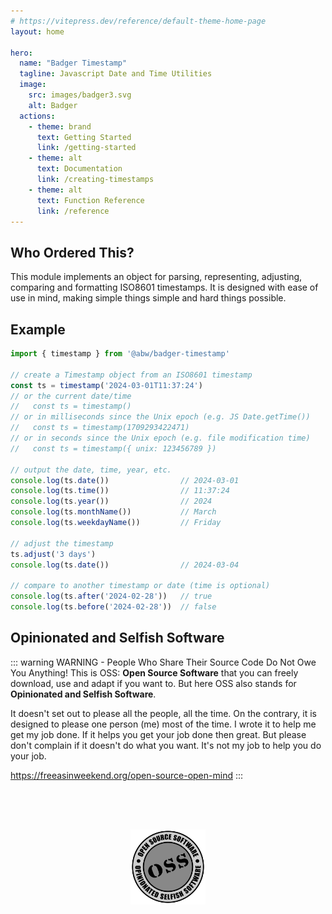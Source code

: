 ```yaml
---
# https://vitepress.dev/reference/default-theme-home-page
layout: home

hero:
  name: "Badger Timestamp"
  tagline: Javascript Date and Time Utilities
  image:
    src: images/badger3.svg
    alt: Badger
  actions:
    - theme: brand
      text: Getting Started
      link: /getting-started
    - theme: alt
      text: Documentation
      link: /creating-timestamps
    - theme: alt
      text: Function Reference
      link: /reference
---
```

## Who Ordered This?

This module implements an object for parsing, representing, adjusting,
comparing and formatting ISO8601 timestamps.  It is designed with ease of
use in mind, making simple things simple and hard things possible.

## Example

```js
import { timestamp } from '@abw/badger-timestamp'

// create a Timestamp object from an ISO8601 timestamp
const ts = timestamp('2024-03-01T11:37:24')
// or the current date/time
//   const ts = timestamp()
// or in milliseconds since the Unix epoch (e.g. JS Date.getTime())
//   const ts = timestamp(1709293422471)
// or in seconds since the Unix epoch (e.g. file modification time)
//   const ts = timestamp({ unix: 123456789 })

// output the date, time, year, etc.
console.log(ts.date())                // 2024-03-01
console.log(ts.time())                // 11:37:24
console.log(ts.year())                // 2024
console.log(ts.monthName())           // March
console.log(ts.weekdayName())         // Friday

// adjust the timestamp
ts.adjust('3 days')
console.log(ts.date())                // 2024-03-04

// compare to another timestamp or date (time is optional)
console.log(ts.after('2024-02-28'))   // true
console.log(ts.before('2024-02-28'))  // false

```

## Opinionated and Selfish Software

::: warning WARNING - People Who Share Their Source Code Do Not Owe You Anything!
This is OSS: **Open Source Software** that you can freely download, use and adapt
if you want to. But here OSS also stands for **Opinionated and Selfish Software**.

It doesn't set out to please all the people, all the time. On the contrary,
it is designed to please one person (me) most of the time. I wrote it to help
me get my job done.  If it helps you get your job done then great.  But please
don't complain if it doesn't do what you want.  It's not my job to help you
do your job.

https://freeasinweekend.org/open-source-open-mind
:::

<center>
<img src="./public/images/oss.svg" width="120" height="120" style="margin-top: 4rem">
</center>


